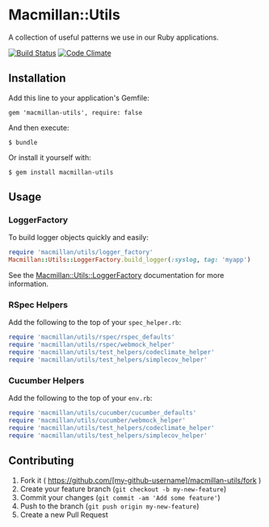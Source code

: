 # Macmillan::Utils

A collection of useful patterns we use in our Ruby applications.

[![Build Status](https://travis-ci.org/nature/macmillan-utils.svg?branch=log-formatter)](https://travis-ci.org/nature/macmillan-utils) [![Code Climate](https://codeclimate.com/github/nature/macmillan-utils.png)](https://codeclimate.com/github/nature/macmillan-utils)

## Installation

Add this line to your application's Gemfile:

    gem 'macmillan-utils', require: false

And then execute:

    $ bundle

Or install it yourself with:

    $ gem install macmillan-utils

## Usage

### LoggerFactory

To build logger objects quickly and easily:

```ruby
require 'macmillan/utils/logger_factory'
Macmillan::Utils::LoggerFactory.build_logger(:syslog, tag: 'myapp')
```

See the [Macmillan::Utils::LoggerFactory](https://github.com/nature/macmillan-utils/blob/master/lib/macmillan/utils/logger_factory.rb) documentation for more information.

### RSpec Helpers

Add the following to the top of your `spec_helper.rb`:

```ruby
require 'macmillan/utils/rspec/rspec_defaults'
require 'macmillan/utils/rspec/webmock_helper'
require 'macmillan/utils/test_helpers/codeclimate_helper'
require 'macmillan/utils/test_helpers/simplecov_helper'
```

### Cucumber Helpers

Add the following to the top of your `env.rb`:

```ruby
require 'macmillan/utils/cucumber/cucumber_defaults'
require 'macmillan/utils/cucumber/webmock_helper'
require 'macmillan/utils/test_helpers/codeclimate_helper'
require 'macmillan/utils/test_helpers/simplecov_helper'
```

## Contributing

1. Fork it ( https://github.com/[my-github-username]/macmillan-utils/fork )
2. Create your feature branch (`git checkout -b my-new-feature`)
3. Commit your changes (`git commit -am 'Add some feature'`)
4. Push to the branch (`git push origin my-new-feature`)
5. Create a new Pull Request
